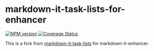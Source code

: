 # markdown-it-task-lists-for-enhancer

[![NPM version](https://img.shields.io/npm/v/markdown-it-task-lists-for-enhancer.svg?style=flat)](https://www.npmjs.org/package/markdown-it-task-lists-for-enhancer)
[![Coverage Status](https://codecov.io/gh/Dedicatus546/markdown-it-enhancer/branch/main/graph/badge.svg?component=plugin-task-lists)](https://app.codecov.io/github/Dedicatus546/markdown-it-enhancer/tree/main?components%5B0%5D=plugin-task-lists)

This is a fork from [markdown-it-task-lists](https://github.com/revin/markdown-it-task-lists) for markdown-it-enhancer.
